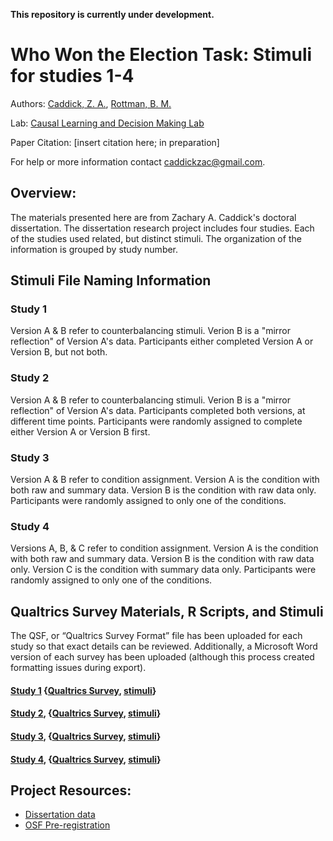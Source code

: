 **This repository is currently under development.**


# Who Won the Election Task: Stimuli for studies 1-4
Authors: [Caddick, Z. A.](https://orcid.org/0000-0002-3369-7727), [Rottman, B. M.](http://orcid.org/0000-0002-4718-3970)

Lab: [Causal Learning and Decision Making Lab](http://www.lrdc.pitt.edu/rottman/)

Paper Citation: [insert citation here; in preparation]

For help or more information contact [caddickzac@gmail.com](mailto:caddickzac@gmail.com).


## Overview:
The materials presented here are from Zachary A. Caddick's doctoral dissertation. The dissertation research project includes four studies. Each of the studies used related, but distinct stimuli. The organization of the information is grouped by study number.


## Stimuli File Naming Information

### Study 1

Version A & B refer to counterbalancing stimuli. Verion B is a "mirror reflection" of Version A's data. Participants either completed Version A or Version B, but not both. 

### Study 2

Version A & B refer to counterbalancing stimuli. Verion B is a "mirror reflection" of Version A's data. Participants completed both versions, at different time points. Participants were randomly assigned to complete either Version A or Version B first. 

### Study 3

Version A & B refer to condition assignment. Version A is the condition with both raw and summary data. Version B is the condition with raw data only. Participants were randomly assigned to only one of the conditions.

### Study 4

Versions A, B, & C refer to condition assignment. Version A is the condition with both raw and summary data. Version B is the condition with raw data only. Version  C is the condition with summary data only. Participants were randomly assigned to only one of the conditions.

## Qualtrics Survey Materials, R Scripts, and Stimuli

The QSF, or “Qualtrics Survey Format” file has been uploaded for each study so that exact details can be reviewed. Additionally, a Microsoft Word version of each survey has been uploaded (although this process created formatting issues during export). 

#### [Study 1](https://github.com/caddickzac/Who-Won-the-Election-Task/tree/main/Study%201) {[Qualtrics Survey](https://github.com/caddickzac/Who-Won-the-Election-Task/tree/main/Study%201/Qualtrics%20Survey), [stimuli](https://github.com/caddickzac/Who-Won-the-Election-Task/tree/main/Study%201/Stimuli)}

#### [Study 2](https://github.com/caddickzac/Who-Won-the-Election-Task/tree/main/Study%202), {[Qualtrics Survey](https://github.com/caddickzac/Who-Won-the-Election-Task/tree/main/Study%202/Qualtrics%20Survey), [stimuli](https://github.com/caddickzac/Who-Won-the-Election-Task/tree/main/Study%202/Stimuli)}

#### [Study 3](https://github.com/caddickzac/Who-Won-the-Election-Task/tree/main/Study%203), {[Qualtrics Survey](https://github.com/caddickzac/Who-Won-the-Election-Task/tree/main/Study%203/Qualtrics%20Survey), [stimuli](https://github.com/caddickzac/Who-Won-the-Election-Task/tree/main/Study%203/Stimuli)}

#### [Study 4](https://github.com/caddickzac/Who-Won-the-Election-Task/tree/main/Study%204), {[Qualtrics Survey](https://github.com/caddickzac/Who-Won-the-Election-Task/tree/main/Study%204/Qualtrics%20Survey), [stimuli](https://github.com/caddickzac/Who-Won-the-Election-Task/tree/main/Study%204/Stimuli)}

## Project Resources:
* [Dissertation data](https://github.com/caddickzac/Dissertation-Data)
* [OSF Pre-registration](https://osf.io/n75cz/)

